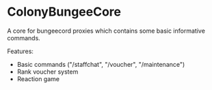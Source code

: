# ColonyBungeeCore
A core for bungeecord proxies which contains some basic informative commands.

Features:
  - Basic commands ("/staffchat", "/voucher", "/maintenance")
  - Rank voucher system
  - Reaction game
